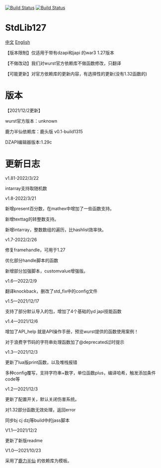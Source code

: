 [![Build Status](http://peeeq.de/hudson/job/StdLib2/badge/icon)](http://peeeq.de/hudson/job/StdLib2/) [![Build Status](https://travis-ci.org/wurstscript/WurstStdlib2.svg?branch=master)](https://travis-ci.org/wurstscript/WurstStdlib2)

# StdLib127

[中文](https://github.com/fbicirno/WurstStdlib2/blob/master/README.md)  [English](https://github.com/fbicirno/WurstStdlib2/blob/master/README_EN.md)

【版本限制】仅适用于带有dzapi和japi 的war3 1.27版本

【不做改动】我们对wurst官方依赖库不做函数修改，只翻译

【可能更新】对官方依赖库的更新内容，有选择性的更新(没有1.32函数的)

# 版本

【2021/12/2更新】

wurst官方版本：unknown

鹿力半仙依赖库：鹿头版 v0.1-build1315

DZAPI编辑器版本:1.29c

# 更新日志

v1.81-2022/3/22

intarray支持取随机数

v1.8-2022/3/21

新增present百分数，在mathex中增加了一些函数支持。

新增texttag的转整数支持。

新增intarray，整数数组的遍历，比hashlist效率快。

v1.7-2022/2/26

修复framehandle，可用于1.27

优化部分handle脚本的函数

新增部分加强脚本，customvalue增强版。

v1.6—2022/2/9

翻译knockback，删改了std_fix中的config文件

v1.5—2021/12/17

支持了部分默认导入的包，增加了4个基础的yd japi技能函数

v1.4—2021/12/6

增加了API_help 就是API操作手册，预览wurst提供的函数使用案例！

对于浪费字节码的字符串处理函数加了@deprecated过时提示

v1.3—2021/12/3

更新了lua版print函数，以及堆栈报错

多种config覆写，支持字符串+数字，单位函数plus，编译哈希，触发添加条件code等

v1.2—2021/12/3

更新了配置开关，默认关闭伤害系统。

对1.32部分函数无效处理，返回error

同步bj cj dzj等build中的jass脚本

V1.1—2021/12/2

更新了新版readme



V1.0—2021/10/23

采用了[鹿力半仙](https://github.com/yefq) 的依赖库为模板。
